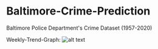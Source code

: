 # Baltimore-Crime-Prediction
Baltimore Police Department's Crime Dataset (1957-2020)

Weekly-Trend-Graph:
![alt text](http://localhost:8888/view/images/UpdatedWeeklyTrendGraph.png "Image 1")
